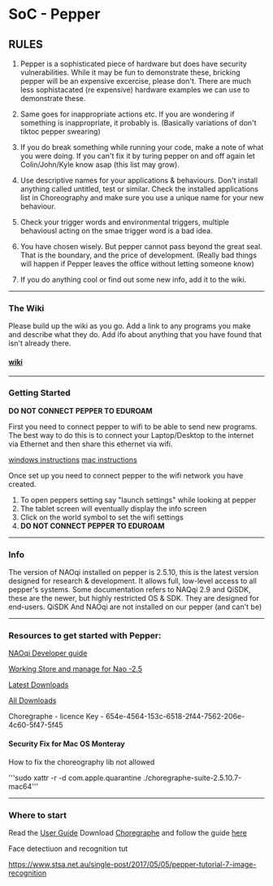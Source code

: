 # SoC - Pepper

## RULES
1. Pepper is a sophisticated piece of hardware but does have security vulnerabilities. While it may be fun to demonstrate these, bricking pepper will be an expensive excercise, please don't. There are much less sophistacated (re expensive) hardware examples we can use to demonstrate these. 

2. Same goes for inappropriate actions etc. If you are wondering if something is inappropriate, it probably is. (Basically variations of don't tiktoc pepper swearing)

3. If you do break something while running your code, make a note of what you were doing. If you can't fix it by turing pepper on and off again let Colin/John/Kyle know asap (this list may grow). 

4. Use descriptive names for your applications & behaviours. Don't install anything called untitled, test or similar. Check the installed applications list in Choreography and make sure you use a unique name for your new behaviour. 

5. Check your trigger words and environmental triggers, multiple behaviousl acting on the smae trigger word is a bad idea. 

6. You have chosen wisely. But pepper cannot pass beyond the great seal. That is the boundary, and the price of development. (Really bad things will happen if Pepper leaves the office without letting someone know)

7. If you do anything cool or find out some new info, add it to the wiki.

---

### The Wiki
Please build up the wiki as you go. Add a link to any programs you make and describe what they do. 
Add ifo about anything that you have found that isn't already there. 
#### [wiki](https://github.com/wildfireone/pepper/wiki)

---

### Getting Started
**DO NOT CONNECT PEPPER TO EDUROAM**

First you need to connect pepper to wifi to be able to send new programs. 
The best way to do this is to connect your Laptop/Desktop to the internet via Ethernet and then share this ethernet via wifi. 

[windows instructions](https://support.microsoft.com/en-us/windows/use-your-windows-pc-as-a-mobile-hotspot-c89b0fad-72d5-41e8-f7ea-406ad9036b85)
[mac instructions](https://support.apple.com/en-gb/guide/mac-help/mchlp1540/mac)

Once set up you need to connect pepper to the wifi network you have created.
1. To open peppers setting say "launch settings" while looking at pepper
2. The tablet screen will eventually display the info screen
3. Click on the world symbol to set the wifi settings
4. **DO NOT CONNECT PEPPER TO EDUROAM**

---
### Info
The version of NAOqi installed on pepper is 2.5.10, this is the latest version designed for research & development. It allows full, low-level access to all pepper's systems. 
Some documentation refers to NAQqi 2.9 and QiSDK, these are the newer, but highly restricted OS & SDK. They are designed for end-users. QiSDK And NAOqi are not installed on our pepper (and can't be)

---
### Resources to get started with Pepper:

[NAOqi Developer guide](http://doc.aldebaran.com/2-5/index_dev_guide.html)

[Working Store and manage for Nao -2.5](https://cloud.aldebaran-robotics.com/application/dialog_meta/)

[Latest Downloads](https://www.softbankrobotics.com/emea/en/support/pepper-naoqi-2-9/downloads-softwares)

[All Downloads](https://www.softbankrobotics.com/emea/en/support/pepper-naoqi-2-9/downloads-softwares/former-versions?os=47&category=108 )

Choregraphe - licence Key - 654e-4564-153c-6518-2f44-7562-206e-4c60-5f47-5f45

#### Security Fix for Mac OS Monteray

How to fix the choreography lib not allowed

'''sudo xattr -r -d com.apple.quarantine ./choregraphe-suite-2.5.10.7-mac64'''

---
### Where to start

Read the [User Guide](https://github.com/wildfireone/pepper/blob/master/PEPPER_UserGuide_EN_2019%2007%2005_1.pdf)
Download [Choregraphe](https://www.softbankrobotics.com/emea/en/support/pepper-naoqi-2-9/downloads-softwares) and follow the guide [here](https://developer.softbankrobotics.com/pepper-naoqi-25/naoqi-developer-guide/choregraphe-suite)
 

 

 



 

 

Face detectiuon and recognition tut  

https://www.stsa.net.au/single-post/2017/05/05/pepper-tutorial-7-image-recognition 



